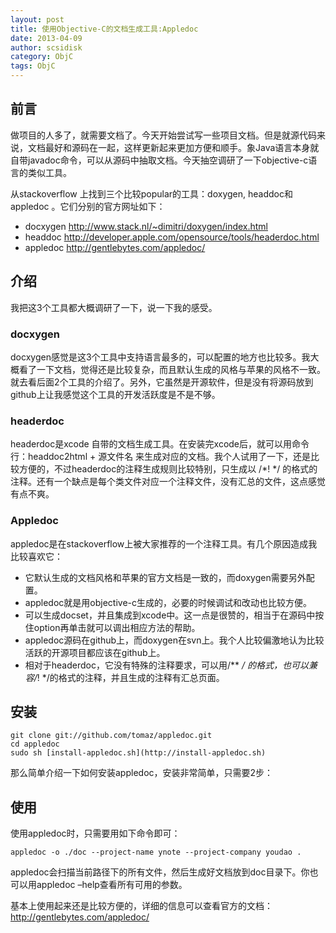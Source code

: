 ```yaml
---
layout: post
title: 使用Objective-C的文档生成工具:Appledoc
date: 2013-04-09
author: scsidisk
category: ObjC
tags: ObjC
---
```


## 前言

做项目的人多了，就需要文档了。今天开始尝试写一些项目文档。但是就源代码来说，文档最好和源码在一起，这样更新起来更加方便和顺手。象Java语言本身就自带javadoc命令，可以从源码中抽取文档。今天抽空调研了一下objective-c语言的类似工具。

从stackoverflow 上找到三个比较popular的工具：doxygen, headdoc和appledoc 。它们分别的官方网址如下：

- docxygen <http://www.stack.nl/~dimitri/doxygen/index.html>
- headdoc <http://developer.apple.com/opensource/tools/headerdoc.html>
- appledoc <http://gentlebytes.com/appledoc/>

## 介绍

我把这3个工具都大概调研了一下，说一下我的感受。

### docxygen

docxygen感觉是这3个工具中支持语言最多的，可以配置的地方也比较多。我大概看了一下文档，觉得还是比较复杂，而且默认生成的风格与苹果的风格不一致。就去看后面2个工具的介绍了。另外，它虽然是开源软件，但是没有将源码放到github上让我感觉这个工具的开发活跃度是不是不够。

### headerdoc

headerdoc是xcode 自带的文档生成工具。在安装完xcode后，就可以用命令行：headdoc2html + 源文件名 来生成对应的文档。我个人试用了一下，还是比较方便的，不过headerdoc的注释生成规则比较特别，只生成以 /*! */ 的格式的注释。还有一个缺点是每个类文件对应一个注释文件，没有汇总的文件，这点感觉有点不爽。

### Appledoc

appledoc是在stackoverflow上被大家推荐的一个注释工具。有几个原因造成我比较喜欢它：

- 它默认生成的文档风格和苹果的官方文档是一致的，而doxygen需要另外配置。
- appledoc就是用objective-c生成的，必要的时候调试和改动也比较方便。
- 可以生成docset，并且集成到xcode中。这一点是很赞的，相当于在源码中按住option再单击就可以调出相应方法的帮助。
- appledoc源码在github上，而doxygen在svn上。我个人比较偏激地认为比较活跃的开源项目都应该在github上。
- 相对于headerdoc，它没有特殊的注释要求，可以用/** */ 的格式，也可以兼容/*! */的格式的注释，并且生成的注释有汇总页面。

## 安装

```
git clone git://github.com/tomaz/appledoc.git
cd appledoc
sudo sh [install-appledoc.sh](http://install-appledoc.sh)
```

那么简单介绍一下如何安装appledoc，安装非常简单，只需要2步：

## 使用

使用appledoc时，只需要用如下命令即可：

```
appledoc -o ./doc --project-name ynote --project-company youdao .
```

appledoc会扫描当前路径下的所有文件，然后生成好文档放到doc目录下。你也可以用appledoc –help查看所有可用的参数。

基本上使用起来还是比较方便的，详细的信息可以查看官方的文档：http://gentlebytes.com/appledoc/


